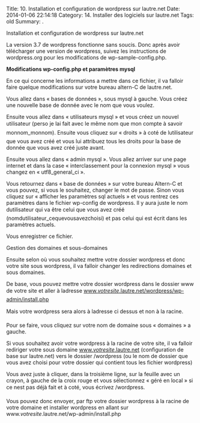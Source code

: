 Title: 10. Installation et configuration de wordpress sur lautre.net 
Date: 2014-01-06 22:14:18
Category: 14. Installer des logiciels sur lautre.net
Tags: old
Summary:  . 

Installation et configuration de wordpress sur lautre.net

La version 3.7 de wordpress fonctionne sans soucis. Donc après avoir télécharger une version de wordpress, suivez les instructions de wordpress.org pour les modifications de wp-sample-config.php.

**Modifications wp-config.php et paramètres mysql**

En ce qui concerne les informations a mettre dans ce fichier, il va falloir faire quelque modifications sur votre bureau altern-C de lautre.net.

Vous allez dans « bases de données », sous mysql à gauche. Vous créez une nouvelle base de donnée avec le nom que vous voulez. 

Ensuite vous allez dans « utilisateurs mysql » et vous créez un nouvel utilisateur (perso je lai fait avec le même nom que mon compte à savoir monnom_monnom). Ensuite vous cliquez sur « droits » à coté de lutilisateur que vous avez créé et vous lui attribuez tous les droits pour la base de donnée que vous avez créé juste avant.

Ensuite vous allez dans « admin mysql ». Vous allez arriver sur une page internet et dans la case « interclassement pour la connexion mysql » vous changez en « utf8_general_ci ».

Vous retournez dans « base de données » sur votre bureau Altern-C et vous pouvez, si vous le souhaitez, changer le mot de passe. Sinon vous cliquez sur « afficher les paramètres sql actuels » et vous rentrez ces paramètres dans le fichier wp-config de wordpress. Il y aura juste le nom dutilisateur qui va être celui que vous avez créé (nomdutilisateur_cequevousavezchoisi) et pas celui qui est écrit dans les paramètres actuels.

Vous enregistrer ce fichier.

Gestion des domaines et sous-domaines

Ensuite selon où vous souhaitez mettre votre dossier wordpress et donc votre site sous wordpress, il va falloir changer les redirections domaines et sous domaines.

De base, vous pouvez mettre votre dossier wordpress dans le dossier www de votre site et aller à ladresse [www.*votresite*.lautre.net/wordpress/wp-admin/install.php](http://www.votresite.lautre.net/wordpress/wp-admin/install.php)

Mais votre wordpress sera alors à ladresse ci dessus et non à la racine.

Pour se faire, vous cliquez sur votre nom de domaine sous « domaines » a gauche.

Si vous souhaitez avoir votre wordpress à la racine de votre site, il va falloir rediriger votre sous domaine [www.*votresite*.lautre.net](http://www.votresite.lautre.net/) (configuration de base sur lautre.net) vers le dossier /wordpress (ou le nom de dossier que vous avez choisi pour votre dossier qui contient tous les fichier wordpress)

Vous avez juste à cliquer, dans la troisième ligne, sur la feuille avec un crayon, à gauche de la croix rouge et vous sélectionnez « géré en local » si ce nest pas déjà fait et à coté, vous écrivez /wordpress.

Vous pouvez donc envoyer, par ftp votre dossier wordpress à la racine de votre domaine et installer wordpress en allant sur www.*votresite*.lautre.net/wp-admin/install.php